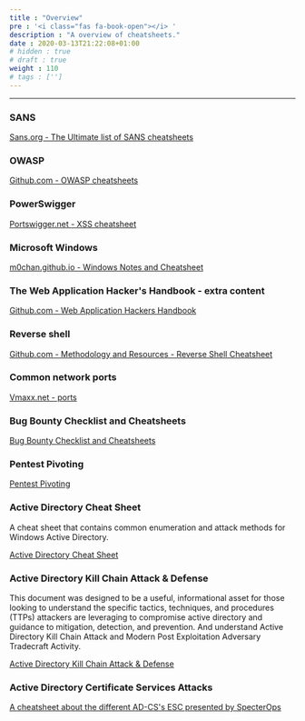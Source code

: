 ```yaml
---
title : "Overview"
pre : '<i class="fas fa-book-open"></i> '
description : "A overview of cheatsheets."
date : 2020-03-13T21:22:08+01:00
# hidden : true
# draft : true
weight : 110
# tags : ['']
---
```


---

### SANS

[Sans.org - The Ultimate list of SANS cheatsheets](https://www.sans.org/blog/the-ultimate-list-of-sans-cheat-sheets/)

### OWASP

[Github.com - OWASP cheatsheets](https://github.com/OWASP/CheatSheetSeries/tree/master/cheatsheets)

### PowerSwigger

[Portswigger.net - XSS cheatsheet](https://portswigger.net/web-security/cross-site-scripting/cheat-sheet)

### Microsoft Windows

[m0chan.github.io - Windows Notes and Cheatsheet](https://m0chan.github.io/2019/07/30/Windows-Notes-and-Cheatsheet.html)

### The Web Application Hacker's Handbook - extra content

[Github.com - Web Application Hackers Handbook](https://github.com/six2dez/wahh_extras)

### Reverse shell

[Github.com - Methodology and Resources - Reverse Shell Cheatsheet](https://github.com/swisskyrepo/PayloadsAllTheThings/blob/master/Methodology%20and%20Resources/Reverse%20Shell%20Cheatsheet.md)

### Common network ports

[Vmaxx.net - ports](http://www.vmaxx.net/techinfo/ports.htm)

### Bug Bounty Checklist and Cheatsheets

[Bug Bounty Checklist and Cheatsheets](https://gist.github.com/OTaKuHP/b7748a04caa8145f6795b498302cec4e)

### Pentest Pivoting

[Pentest Pivoting](https://github.com/t3l3machus/pentest-pivoting)

### Active Directory Cheat Sheet

A cheat sheet that contains common enumeration and attack methods for Windows Active Directory.

[Active Directory Cheat Sheet](https://github.com/Integration-IT/Active-Directory-Exploitation-Cheat-Sheet)

### Active Directory Kill Chain Attack & Defense

This document was designed to be a useful, informational asset for those looking to understand the specific tactics, techniques, and procedures (TTPs) attackers are leveraging to compromise active directory and guidance to mitigation, detection, and prevention. And understand Active Directory Kill Chain Attack and Modern Post Exploitation Adversary Tradecraft Activity.

[Active Directory Kill Chain Attack & Defense](https://github.com/infosecn1nja/AD-Attack-Defense)

### Active Directory Certificate Services Attacks

[A cheatsheet about the different AD-CS's ESC presented by SpecterOps](https://hideandsec.sh/books/cheatsheets-82c/page/active-directory-certificate-services)
